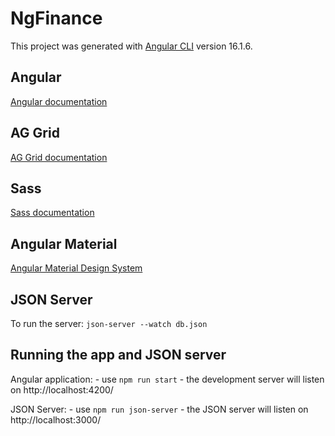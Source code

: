 # NgFinance

This project was generated with [Angular CLI](https://github.com/angular/angular-cli) version 16.1.6.

## Angular
[Angular documentation](https://angular.io/)

## AG Grid 

[AG Grid documentation](https://www.ag-grid.com/)

## Sass

[Sass documentation](https://sass-lang.com/)

## Angular Material

[Angular Material Design System](https://material.angular.io/)

## JSON Server
To run the server: `json-server --watch db.json`

## Running the app and JSON server
Angular application: 
    - use `npm run start`
    - the development server will listen on http://localhost:4200/

JSON Server:
    - use `npm run json-server`
    - the JSON server will listen on http://localhost:3000/